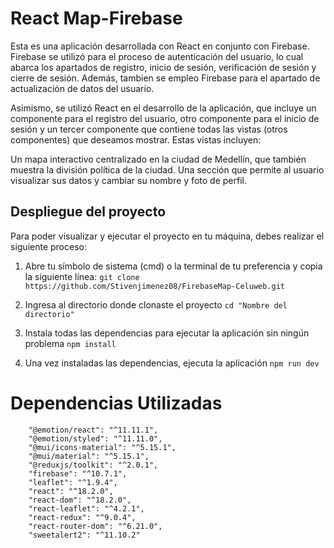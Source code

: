 
# React Map-Firebase     

Esta es una aplicación desarrollada con React en conjunto con Firebase. Firebase se utilizó para el proceso de autenticación del usuario, lo cual abarca los apartados de registro, inicio de sesión, verificación de sesión y cierre de sesión. Además, tambien se empleo Firebase para el apartado de actualización de datos del usuario.

Asimismo, se utilizó React en el desarrollo de la aplicación, que incluye un componente para el registro del usuario, otro componente para el inicio de sesión y un tercer componente que contiene todas las vistas (otros componentes) que deseamos mostrar. Estas vistas incluyen:

Un mapa interactivo centralizado en la ciudad de Medellín, que también muestra la división política de la ciudad.
Una sección que permite al usuario visualizar sus datos y cambiar su nombre y foto de perfil.

## Despliegue del proyecto 

Para poder visualizar y ejecutar el proyecto en tu máquina, debes realizar el siguiente proceso: 

1. Abre tu símbolo de sistema (cmd) o la terminal de tu preferencia y copia la siguiente línea:
   ```git clone https://github.com/Stivenjimenez08/FirebaseMap-Celuweb.git ```
   
2. Ingresa al directorio donde clonaste el proyecto
   ``` cd "Nombre del directorio" ```

3. Instala todas las dependencias para ejecutar la aplicación sin ningún problema
   ```npm install```

4. Una vez instaladas las dependencias, ejecuta la aplicación
   ```npm run dev```

# Dependencias Utilizadas

``` "dependencies": {
    "@emotion/react": "^11.11.1",
    "@emotion/styled": "^11.11.0",
    "@mui/icons-material": "^5.15.1",
    "@mui/material": "^5.15.1",
    "@reduxjs/toolkit": "^2.0.1",
    "firebase": "^10.7.1",
    "leaflet": "^1.9.4",
    "react": "^18.2.0",
    "react-dom": "^18.2.0",
    "react-leaflet": "^4.2.1",
    "react-redux": "^9.0.4",
    "react-router-dom": "^6.21.0",
    "sweetalert2": "^11.10.2"
  
